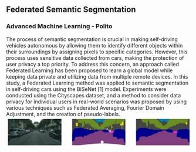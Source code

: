 ## Federated Semantic Segmentation
### Advanced Machine Learning - Polito
The process of semantic segmentation is crucial in making self-driving vehicles autonomous by allowing them to identify different objects within their surroundings by assigning pixels to specific categories. However, this process uses sensitive data collected from cars, making the protection of user privacy a top priority. To address this concern, an approach called Federated Learning has been proposed to learn a global model while keeping data private  and utilizing data from multiple remote devices. In this study, a Federated Learning method was applied to semantic segmentation in self-driving cars using the BiSeNet [1] model. Experiments were conducted using the Cityscapes dataset, and a method to consider data privacy for individual users in real-world scenarios was proposed by using various techniques such as Federated Averaging, Fourier Domain Adjustment, and the creation of pseudo-labels. 
![Screenshot](./pred_example.jpg)
